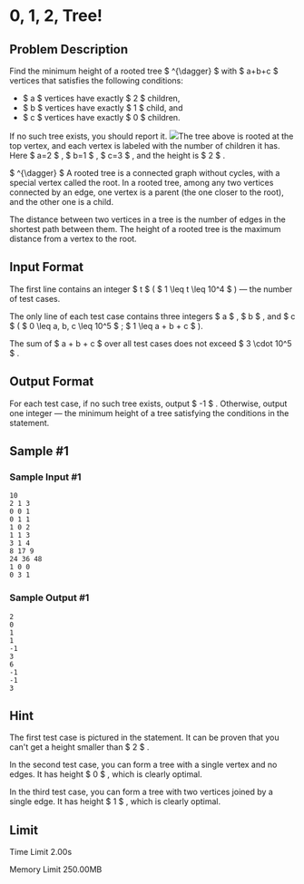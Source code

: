 # 0, 1, 2, Tree!

## Problem Description

Find the minimum height of a rooted tree $ ^{\dagger} $ with $ a+b+c $ vertices that satisfies the following conditions:

- $ a $ vertices have exactly $ 2 $ children,
- $ b $ vertices have exactly $ 1 $ child, and
- $ c $ vertices have exactly $ 0 $ children.

 If no such tree exists, you should report it. ![](https://cdn.luogu.com.cn/upload/vjudge_pic/CF1950F/0c6b0806a993f448977c57ce3c99533fc6610921.png)The tree above is rooted at the top vertex, and each vertex is labeled with the number of children it has. Here $ a=2 $ , $ b=1 $ , $ c=3 $ , and the height is $ 2 $ .

 $ ^{\dagger} $ A rooted tree is a connected graph without cycles, with a special vertex called the root. In a rooted tree, among any two vertices connected by an edge, one vertex is a parent (the one closer to the root), and the other one is a child.

The distance between two vertices in a tree is the number of edges in the shortest path between them. The height of a rooted tree is the maximum distance from a vertex to the root.

## Input Format

The first line contains an integer $ t $ ( $ 1 \leq t \leq 10^4 $ ) — the number of test cases.

The only line of each test case contains three integers $ a $ , $ b $ , and $ c $ ( $ 0 \leq a, b, c \leq 10^5 $ ; $ 1 \leq a + b + c $ ).

The sum of $ a + b + c $ over all test cases does not exceed $ 3 \cdot 10^5 $ .

## Output Format

For each test case, if no such tree exists, output $ -1 $ . Otherwise, output one integer — the minimum height of a tree satisfying the conditions in the statement.

## Sample #1

### Sample Input #1

```
10
2 1 3
0 0 1
0 1 1
1 0 2
1 1 3
3 1 4
8 17 9
24 36 48
1 0 0
0 3 1
```

### Sample Output #1

```
2
0
1
1
-1
3
6
-1
-1
3
```

## Hint

The first test case is pictured in the statement. It can be proven that you can't get a height smaller than $ 2 $ .

In the second test case, you can form a tree with a single vertex and no edges. It has height $ 0 $ , which is clearly optimal.

In the third test case, you can form a tree with two vertices joined by a single edge. It has height $ 1 $ , which is clearly optimal.

## Limit



Time Limit
2.00s

Memory Limit
250.00MB